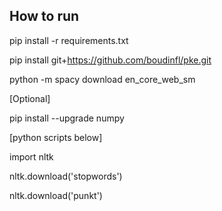 ## How to run

pip install -r requirements.txt

pip install git+https://github.com/boudinfl/pke.git

python -m spacy download en_core_web_sm

[Optional]

pip install --upgrade numpy 

[python scripts below]

import nltk

nltk.download('stopwords')

nltk.download('punkt')

